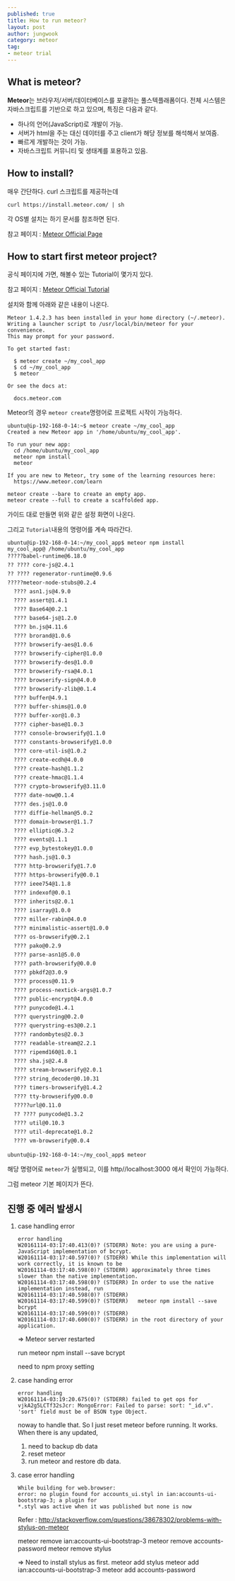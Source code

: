 ```yaml
---
published: true
title: How to run meteor?
layout: post
author: jungwook
category: meteor
tag:
- meteor trial
---
```


## What is meteor?

**Meteor**는 브라우저/서버/데이터베이스를 포괄하는 풀스텍플래폼이다. 전체 시스템은 자바스크립트를 기반으로 하고 있으며, 특징은 다음과 같다.

* 하나의 언어(JavaScript)로 개발이 가능.
* 서버가 html을 주는 대신 데이터를 주고 client가 해당 정보를 해석해서 보여줌.
* 빠르게 개발하는 것이 가능.
* 자바스크립트 커뮤니티 및 생태계를 포용하고 있음.

## How to install?

매우 간단하다. curl 스크립트를 제공하는데

```{.bash}
curl https://install.meteor.com/ | sh
```

각 OS별 설치는 하기 문서를 참조하면 된다.

참고 페이지 : [Meteor Official Page](https://guide.meteor.com/) 

## How to start first meteor project?

공식 페이지에 가면, 해볼수 있는 Tutorial이 몇가지 있다.

참고 페이지 : [Meteor Official Tutorial](https://www.meteor.com/tutorials/blaze/creating-an-app)

설치와 함께 아래와 같은 내용이 나온다.

```{.bash}
Meteor 1.4.2.3 has been installed in your home directory (~/.meteor).
Writing a launcher script to /usr/local/bin/meteor for your convenience.
This may prompt for your password.

To get started fast:

  $ meteor create ~/my_cool_app
  $ cd ~/my_cool_app
  $ meteor

Or see the docs at:

  docs.meteor.com
```

Meteor의 경우 `meteor create`명령어로 프로젝트 시작이 가능하다.

```{.bash}
ubuntu@ip-192-168-0-14:~$ meteor create ~/my_cool_app
Created a new Meteor app in '/home/ubuntu/my_cool_app'.                            

To run your new app:                          
  cd /home/ubuntu/my_cool_app                 
  meteor npm install                          
  meteor                                      
                                              
If you are new to Meteor, try some of the learning resources here:
  https://www.meteor.com/learn                
                                              
meteor create --bare to create an empty app.  
meteor create --full to create a scaffolded app.
```

가이드 대로 만들면 위와 같은 설정 화면이 나온다.

그리고 `Tutorial`내용의 명령어를 계속 따라간다.

```{.bash}
ubuntu@ip-192-168-0-14:~/my_cool_app$ meteor npm install
my_cool_app@ /home/ubuntu/my_cool_app
?????babel-runtime@6.18.0 
?? ???? core-js@2.4.1 
?? ???? regenerator-runtime@0.9.6 
?????meteor-node-stubs@0.2.4 
  ???? asn1.js@4.9.0 
  ???? assert@1.4.1 
  ???? Base64@0.2.1 
  ???? base64-js@1.2.0 
  ???? bn.js@4.11.6 
  ???? brorand@1.0.6 
  ???? browserify-aes@1.0.6 
  ???? browserify-cipher@1.0.0 
  ???? browserify-des@1.0.0 
  ???? browserify-rsa@4.0.1 
  ???? browserify-sign@4.0.0 
  ???? browserify-zlib@0.1.4 
  ???? buffer@4.9.1 
  ???? buffer-shims@1.0.0 
  ???? buffer-xor@1.0.3 
  ???? cipher-base@1.0.3 
  ???? console-browserify@1.1.0 
  ???? constants-browserify@1.0.0 
  ???? core-util-is@1.0.2 
  ???? create-ecdh@4.0.0 
  ???? create-hash@1.1.2 
  ???? create-hmac@1.1.4 
  ???? crypto-browserify@3.11.0 
  ???? date-now@0.1.4 
  ???? des.js@1.0.0 
  ???? diffie-hellman@5.0.2 
  ???? domain-browser@1.1.7 
  ???? elliptic@6.3.2 
  ???? events@1.1.1 
  ???? evp_bytestokey@1.0.0 
  ???? hash.js@1.0.3 
  ???? http-browserify@1.7.0 
  ???? https-browserify@0.0.1 
  ???? ieee754@1.1.8 
  ???? indexof@0.0.1 
  ???? inherits@2.0.1 
  ???? isarray@1.0.0 
  ???? miller-rabin@4.0.0 
  ???? minimalistic-assert@1.0.0 
  ???? os-browserify@0.2.1 
  ???? pako@0.2.9 
  ???? parse-asn1@5.0.0 
  ???? path-browserify@0.0.0 
  ???? pbkdf2@3.0.9 
  ???? process@0.11.9 
  ???? process-nextick-args@1.0.7 
  ???? public-encrypt@4.0.0 
  ???? punycode@1.4.1 
  ???? querystring@0.2.0 
  ???? querystring-es3@0.2.1 
  ???? randombytes@2.0.3 
  ???? readable-stream@2.2.1 
  ???? ripemd160@1.0.1 
  ???? sha.js@2.4.8 
  ???? stream-browserify@2.0.1 
  ???? string_decoder@0.10.31 
  ???? timers-browserify@1.4.2 
  ???? tty-browserify@0.0.0 
  ?????url@0.11.0 
  ?? ???? punycode@1.3.2 
  ???? util@0.10.3 
  ???? util-deprecate@1.0.2 
  ???? vm-browserify@0.0.4

ubuntu@ip-192-168-0-14:~/my_cool_app$ meteor
```

해당 명령어로 `meteor`가 실행되고, 이를 http//localhost:3000 에서 확인이 가능하다.

그럼 meteor 기본 페이지가 뜬다.

## 진행 중 에러 발생시

1. case handling error

    ```{.bash}
    error handling
    W20161114-03:17:40.413(0)? (STDERR) Note: you are using a pure-JavaScript implementation of bcrypt.
    W20161114-03:17:40.597(0)? (STDERR) While this implementation will work correctly, it is known to be
    W20161114-03:17:40.598(0)? (STDERR) approximately three times slower than the native implementation.
    W20161114-03:17:40.598(0)? (STDERR) In order to use the native implementation instead, run
    W20161114-03:17:40.598(0)? (STDERR) 
    W20161114-03:17:40.599(0)? (STDERR)   meteor npm install --save bcrypt
    W20161114-03:17:40.599(0)? (STDERR) 
    W20161114-03:17:40.600(0)? (STDERR) in the root directory of your application.
    ```
    => Meteor server restarted

    run meteor npm install --save bcrypt

    need to npm proxy setting

2. case handing error

    ```{.bash}
    error handling
    W20161114-03:19:20.675(0)? (STDERR) failed to get ops for vjkA2g5LCTf32sJcr: MongoError: Failed to parse: sort: "_id.v". 'sort' field must be of BSON type Object.
    ```
    noway to handle that. So I just reset meteor before running. It works. When there is any updated,
    1. need to backup db data
    2. reset meteor
    3. run meteor and restore db data.


3. case error handling

    ```{.bash}
    While building for web.browser:
    error: no plugin found for accounts_ui.styl in ian:accounts-ui-bootstrap-3; a plugin for
    *.styl was active when it was published but none is now
    ```

    Refer : http://stackoverflow.com/questions/38678302/problems-with-stylus-on-meteor

    meteor remove ian:accounts-ui-bootstrap-3
    meteor remove accounts-password
    meteor remove stylus

    => Need to install stylus as first.
    meteor add stylus
    meteor add ian:accounts-ui-bootstrap-3
    meteor add accounts-password
